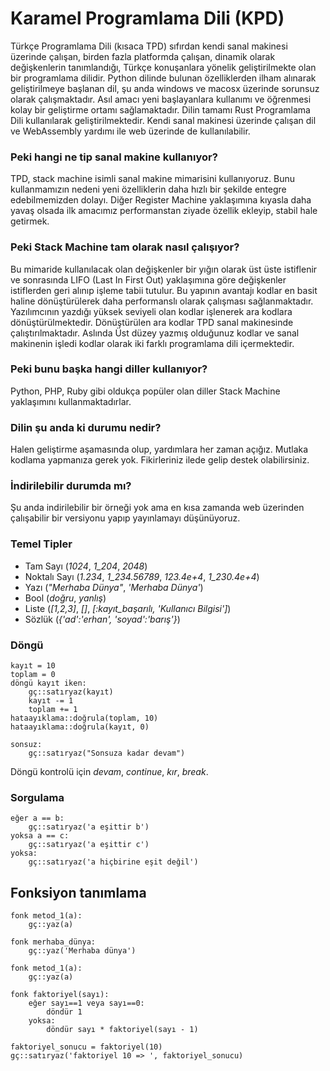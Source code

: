 # Karamel Programlama Dili \(KPD\)

Türkçe Programlama Dili \(kısaca TPD\) sıfırdan kendi sanal makinesi üzerinde çalışan, birden fazla platformda çalışan, dinamik olarak değişkenlerin tanımlandığı, Türkçe konuşanlara yönelik geliştirilmekte olan bir programlama dilidir. Python dilinde bulunan özelliklerden ilham alınarak geliştirilmeye başlanan dil, şu anda windows ve macosx üzerinde sorunsuz olarak çalışmaktadır. Asıl amacı yeni başlayanlara kullanımı ve öğrenmesi kolay bir geliştirme ortamı sağlamaktadır. Dilin tamamı Rust Programlama Dili kullanılarak geliştirilmektedir. Kendi sanal makinesi üzerinde çalışan dil ve WebAssembly yardımı ile web üzerinde de kullanılabilir.

### Peki hangi ne tip sanal makine kullanıyor?

TPD, stack machine isimli sanal makine mimarisini kullanıyoruz. Bunu kullanmamızın nedeni yeni özelliklerin daha hızlı bir şekilde entegre edebilmemizden dolayı. Diğer Register Machine yaklaşımına kıyasla daha yavaş olsada ilk amacımız performanstan ziyade özellik ekleyip, stabil hale getirmek.

### Peki Stack Machine tam olarak nasıl çalışıyor?

Bu mimaride kullanılacak olan değişkenler bir yığın olarak üst üste istiflenir ve sonrasında LIFO \(Last In First Out\) yaklaşımına göre değişkenler istiflerden geri alınıp işleme tabii tutulur. Bu yapının avantajı kodlar en basit haline dönüştürülerek daha performanslı olarak çalışması sağlanmaktadır. Yazılımcının yazdığı yüksek seviyeli olan kodlar işlenerek ara kodlara dönüştürülmektedir. Dönüştürülen ara kodlar TPD sanal makinesinde çalıştırılmaktadır. Aslında Üst düzey yazmış olduğunuz kodlar ve sanal makinenin işledi kodlar olarak iki farklı programlama dili içermektedir.

### Peki bunu başka hangi diller kullanıyor?

Python, PHP, Ruby gibi oldukça popüler olan diller Stack Machine yaklaşımını kullanmaktadırlar.

### Dilin şu anda ki durumu nedir?

Halen geliştirme aşamasında olup, yardımlara her zaman açığız. Mutlaka kodlama yapmanıza gerek yok. Fikirleriniz ilede gelip destek olabilirsiniz.

### İndirilebilir durumda mı?

Şu anda indirilebilir bir örneği yok ama en kısa zamanda web üzerinden çalışabilir bir versiyonu yapıp yayınlamayı düşünüyoruz.

### Temel Tipler

* Tam Sayı \(_1024_, _1\_204_, _2048_\)
* Noktalı Sayı \(_1.234_, _1\_234.56789_, _123.4e+4_, _1\_230.4e+4_\)
* Yazı \(_"Merhaba Dünya"_, _'Merhaba Dünya'_\)
* Bool \(_doğru_, _yanlış_\)
* Liste \(_\[1,2,3\]_, _\[\]_, _\[:kayıt\_başarılı, 'Kullanıcı Bilgisi'\]_\)
* Sözlük \(_{'ad':'erhan', 'soyad':'barış'}_\)

### Döngü

```text
kayıt = 10
toplam = 0
döngü kayıt iken:
    gç::satıryaz(kayıt)
    kayıt -= 1
    toplam += 1
hataayıklama::doğrula(toplam, 10)
hataayıklama::doğrula(kayıt, 0)
```

```text
sonsuz:
    gç::satıryaz("Sonsuza kadar devam")
```

Döngü kontrolü için _devam_, _continue_, _kır_, _break_.

### Sorgulama

```text
eğer a == b:  
    gç::satıryaz('a eşittir b')
yoksa a == c:  
    gç::satıryaz('a eşittir c')
yoksa:  
    gç::satıryaz('a hiçbirine eşit değil')
```

## Fonksiyon tanımlama

```text
fonk metod_1(a):
    gç::yaz(a)

fonk merhaba_dünya:
    gç::yaz('Merhaba dünya')

fonk metod_1(a):
    gç::yaz(a)

fonk faktoriyel(sayı):    
    eğer sayı==1 veya sayı==0:
        döndür 1
    yoksa:
        döndür sayı * faktoriyel(sayı - 1)

faktoriyel_sonucu = faktoriyel(10)
gç::satıryaz('faktoriyel 10 => ', faktoriyel_sonucu)
```

